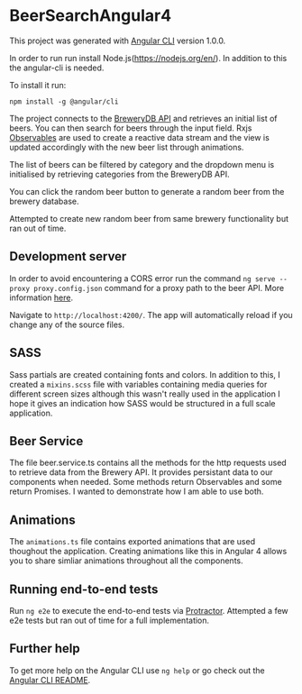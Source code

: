 # BeerSearchAngular4

This project was generated with [Angular CLI](https://github.com/angular/angular-cli) version 1.0.0.

In order to run run install Node.js(https://nodejs.org/en/). In addition to this the angular-cli is needed.

To install it run:

`
npm install -g @angular/cli
`

The project connects to the [BreweryDB API](http://www.brewerydb.com/developers) and retrieves an initial list of beers. You can then search for beers through the input field. Rxjs [Observables](http://reactivex.io/documentation/observable.html) are used to create a reactive data stream and the view is updated accordingly with the new beer list through animations.

The list of beers can be filtered by category and the dropdown menu is initialised by retrieving categories from the BreweryDB API.

You can click the random beer button to generate a random beer from the brewery database.

Attempted to create new random beer from same brewery functionality but ran out of time.

## Development server

In order to avoid encountering a CORS error run the command  `ng serve --proxy proxy.config.json` command for a proxy path to the beer API. More information [here](https://www.youtube.com/watch?v=OjmZPPKaj6A).

Navigate to `http://localhost:4200/`. The app will automatically reload if you change any of the source files.

## SASS

Sass partials are created containing fonts and colors. In addition to this, I created a `mixins.scss` file with variables containing media queries for different screen sizes although this wasn't really used in the application I hope it gives an indication how SASS would be structured in a full scale application.

## Beer Service

The file beer.service.ts contains all the methods for the http requests used to retrieve data from the Brewery API. It provides persistant data to our components when needed. Some methods return Observables  and some return Promises. I wanted to demonstrate how I am able to use both.

## Animations

The `animations.ts` file contains exported animations that are used thoughout the application. Creating animations like this in Angular 4 allows you to share simliar animations throughout all the components.

## Running end-to-end tests

Run `ng e2e` to execute the end-to-end tests via [Protractor](http://www.protractortest.org/).
Attempted a few e2e tests but ran out of time for a full implementation.

## Further help

To get more help on the Angular CLI use `ng help` or go check out the [Angular CLI README](https://github.com/angular/angular-cli/blob/master/README.md).
